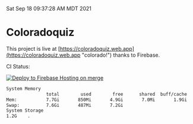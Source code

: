 Sat Sep 18 09:37:28 AM MDT 2021

# Coloradoquiz


This project is live at [https://coloradoquiz.web.app](https://coloradoquiz.web.app "colorado!") thanks to Firebase.

CI Status: 

[![Deploy to Firebase Hosting on merge](https://github.com/teamkushal/coloradoquiz/actions/workflows/firebase-hosting-merge.yml/badge.svg)](https://github.com/teamkushal/coloradoquiz/actions/workflows/firebase-hosting-merge.yml)

```bash
System Memory
               total        used        free      shared  buff/cache   available
Mem:           7.7Gi       850Mi       4.9Gi       7.0Mi       1.9Gi       6.5Gi
Swap:          7.6Gi       487Mi       7.2Gi
System Storage
1.2G	.
```
```bash

